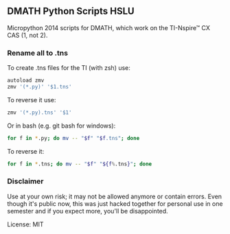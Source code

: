 ## DMATH Python Scripts HSLU

Micropython 2014 scripts for DMATH, which work on the TI-Nspire™ CX CAS (1, not 2).

### Rename all to .tns

To create .tns files for the TI (with zsh) use:

```bash
autoload zmv
zmv '(*.py)' '$1.tns'
```

To reverse it use:

```bash
zmv '(*.py).tns' '$1'
```

Or in bash (e.g. git bash for windows):

```bash
for f in *.py; do mv -- "$f" "$f.tns"; done
```

To reverse it:

```bash
for f in *.tns; do mv -- "$f" "${f%.tns}"; done
```

### Disclaimer

Use at your own risk; it may not be allowed anymore or contain errors. Even though it's public now, this was just hacked together for personal use in one semester and if you expect more, you'll be disappointed.

License: MIT
